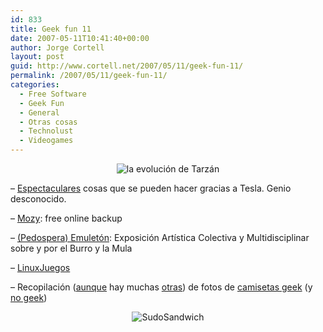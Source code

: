 ```yaml
---
id: 833
title: Geek fun 11
date: 2007-05-11T10:41:40+00:00
author: Jorge Cortell
layout: post
guid: http://www.cortell.net/2007/05/11/geek-fun-11/
permalink: /2007/05/11/geek-fun-11/
categories:
  - Free Software
  - Geek Fun
  - General
  - Otras cosas
  - Technolust
  - Videogames
---
```

<div style="text-align: center">
  <img title="la evolución de Tarzán" alt="la evolución de Tarzán" src="http://xkcd.com/store/regex_shirt_back_200.png" />
</div>

– <a target="_blank" title="http://tesladownunder.com/" href="http://tesladownunder.com/">Espectaculares</a> cosas que se pueden hacer gracias a Tesla. Genio desconocido.

– <a title="Mozy" target="_blank" href="http://mozy.com/">Mozy</a>: free online backup

– <a target="_blank" title="Emuleton" href="http://es.geocities.com/emuleton/">(Pedospera) Emuletón</a>: Exposición Artí­stica Colectiva y Multidisciplinar sobre y por el Burro y la Mula

– <a title="http://www.linuxjuegos.com/" target="_blank" href="http://www.linuxjuegos.com/">LinuxJuegos</a>

– Recopilación (<a target="_blank" title="JINX" href="http://www.jinx.com/default.htm">aunque</a> hay muchas <a target="_blank" title="ThinkGeek" href="http://www.thinkgeek.com/tshirts/">otras</a>) de fotos de <a target="_blank" title="camisetas geek" href="http://pileofphotos.com/view/89/Funny-geek-shirts">camisetas geek</a> (y <a title="northernsun" target="_blank" href="http://www.northernsun.com/">no geek</a>)

<div style="text-align: center">
  <img title="SudoSandwich" alt="SudoSandwich" src="http://xkcd.com/store/sudo_shirt_thumb.png" />
</div>